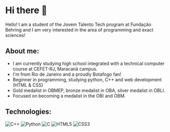 # Hi there 👋
Hello! I am a student of the Jovem Talento Tech program at Fundação Behring and I am very interested in the area of ​​programming and exact sciences!

## About me:

- I am currently studying high school integrated with a technical computer course at CEFET-RJ, Maracanã campus.
- I'm from Rio de Janeiro and a proudly Botafogo fan!
- Beginner in programming, studying python, C++ and web development (HTML & CSS)
- Gold medalist in OBMEP, bronze medalist in OBA, silver medalist in OBLI.
- Focused on becoming a medalist in the OBI and OBM.

## Technologies:

![C++](https://img.shields.io/badge/c++-%2300599C.svg?style=for-the-badge&logo=c%2B%2B&logoColor=white)
![Python](https://img.shields.io/badge/python-3670A0?style=for-the-badge&logo=python&logoColor=ffdd54)
![C](https://img.shields.io/badge/c-%2300599C.svg?style=for-the-badge&logo=c&logoColor=white)
![HTML5](https://img.shields.io/badge/html5-%23E34F26.svg?style=for-the-badge&logo=html5&logoColor=white)
![CSS3](https://img.shields.io/badge/css3-%231572B6.svg?style=for-the-badge&logo=css3&logoColor=white)
